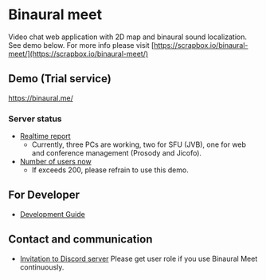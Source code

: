 # Binaural meet

Video chat web application with 2D map and binaural sound localization. See demo below.
For more info please visit [https://scrapbox.io/binaural-meet/](https://scrapbox.io/binaural-meet/)

## Demo (Trial service)

https://binaural.me/

### Server status

- [Realtime report](https://binaural.me/grafana/d/xKnrkwfGz/binaural-meet-status?orgId=1&refresh=10s)
  - Currently, three PCs are working, two for SFU (JVB), one for web and conference management (Prosody and Jicofo).
- [Number of users now](https://binaural.me/grafana/d/xKnrkwfGz/binaural-meet-status?viewPanel=76&orgId=1&refresh=10s)
  - If  exceeds 200, please refrain to use this demo.

## For Developer

- [Development Guide](./docs/DevelopmentGuide.md)

## Contact and communication

- [Invitation to Discord server](https://discord.gg/xEbz7XKguB) Please get user role if you use Binaural Meet continuously.

